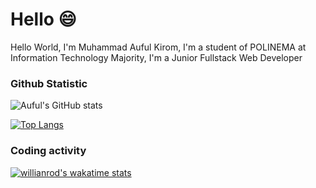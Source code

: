 # Hello 😄

Hello World, I'm Muhammad Auful Kirom, I'm a student of POLINEMA at Information Technology Majority, I'm a Junior Fullstack Web Developer

<!--
**Auful01/auful01** is a ✨ _special_ ✨ repository because its `README.md` (this file) appears on your GitHub profile.

Here are some ideas to get you started:

- 🔭 I’m currently working on ...
- 🌱 I’m currently learning ...
- 👯 I’m looking to collaborate on ...
- 🤔 I’m looking for help with ...
- 💬 Ask me about ...
- 📫 How to reach me: ...
- 😄 Pronouns: ...
- ⚡ Fun fact: ...
-->

### Github Statistic
![Auful's GitHub stats](https://github-readme-stats.vercel.app/api?username=auful01&show_icons=true&theme=radical)

[![Top Langs](https://github-readme-stats.vercel.app/api/top-langs/?username=auful01&layout=compact&&theme=radical)](https://github.com/auful01/github-readme-stats)

### Coding activity
[![willianrod's wakatime stats](https://github-readme-stats.vercel.app/api/wakatime?username=MRXTech&theme=radical)](https://github.com/auful01/github-readme-stats)



